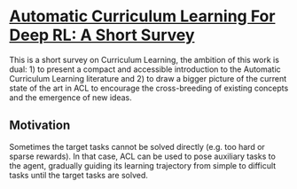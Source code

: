 # [Automatic Curriculum Learning For Deep RL: A Short Survey](https://arxiv.org/pdf/2003.04664.pdf)

This is a short survey on Curriculum Learning, the ambition of this work is dual: 1) to present
a compact and accessible introduction to the Automatic Curriculum Learning literature and 2) to
draw a bigger picture of the current state of the art in ACL to encourage the cross-breeding of existing
concepts and the emergence of new ideas.

## Motivation
Sometimes the target tasks cannot be solved directly (e.g. too hard or sparse rewards). In that case,
ACL can be used to pose auxiliary tasks to the agent, gradually guiding its learning trajectory from simple to difficult
tasks until the target tasks are solved.
